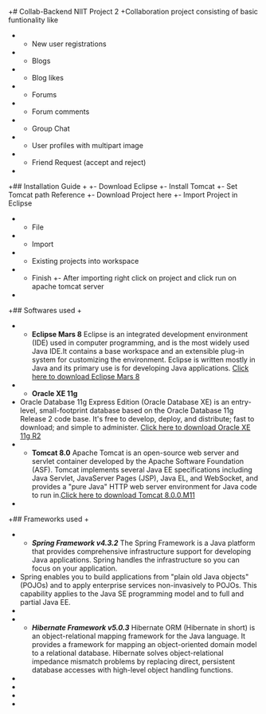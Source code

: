 +# Collab-Backend NIIT Project 2
+Collaboration project consisting of basic funtionality like
+ - New user registrations
+ - Blogs
+ - Blog likes
+ - Forums
+ - Forum comments
+ - Group Chat
+ - User profiles with multipart image 
+ - Friend Request (accept and reject)
+
+## Installation Guide
+ 
+-  Download Eclipse
+-  Install Tomcat
+- Set Tomcat path Reference
+- Download Project here
+- Import Project in Eclipse
+   - File
+   - Import
+   - Existing projects into workspace
+   - Finish
+- After importing right click on project and click run on apache tomcat server
+
+## Softwares used
+
+ - **Eclipse Mars 8** Eclipse is an integrated development environment (IDE) used in computer programming, and is the most widely used Java IDE.It contains a base workspace and an extensible plug-in system for customizing the environment. Eclipse is written mostly in Java and its primary use is for developing Java applications. [Click here to download Eclipse Mars 8]
+ - **Oracle XE 11g**
+	Oracle Database 11g Express Edition (Oracle Database XE) is an entry-level, small-footprint database based on the Oracle Database 11g Release 2 code base. It's free to develop, deploy, and distribute; fast to download; and simple to administer. [Click here to download Oracle XE 11g R2]
+ - **Tomcat 8.0** Apache Tomcat is an open-source web server and servlet container developed by the Apache Software Foundation (ASF). Tomcat implements several Java EE specifications including Java Servlet, JavaServer Pages (JSP), Java EL, and WebSocket, and provides a "pure Java" HTTP web server environment for Java code to run in.[Click here to download Tomcat 8.0.0.M11]
+
+## Frameworks used
+
+ - ***Spring Framework v4.3.2***  The Spring Framework is a Java platform that provides comprehensive infrastructure support for developing Java applications. Spring handles the infrastructure so you can focus on your application. 
+ Spring enables you to build applications from "plain old Java objects" (POJOs) and to apply enterprise services non-invasively to POJOs. This capability applies to the Java SE programming model and to full and partial Java EE.
+ 
+ - ***Hibernate Framework v5.0.3***   Hibernate ORM (Hibernate in short) is an object-relational mapping framework for the Java language. It provides a framework for mapping an object-oriented domain model to a relational database. Hibernate solves object-relational impedance mismatch problems by replacing direct, persistent database accesses with high-level object handling functions.
+ 
+ [Click here to download Eclipse Mars 8]: <http://www.eclipse.org/downloads/download.php?file=/technology/epp/downloads/release/mars/R/eclipse-jee-mars-R-win32-x86_64.zip>
+ [Click here to download Oracle XE 11g R2]: <http://download.oracle.com/otn/nt/oracle11g/xe/OracleXE112_Win64.zip>
+ [Click here to download Tomcat 8.0.0.M11]: <http://redrockdigimark.com/apachemirror/tomcat/tomcat-8/v8.0.0.M11/bin/apache-tomcat-8.0.0.M11-windows-x64.zip>
